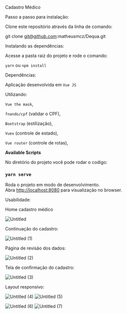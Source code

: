 Cadastro Médico

Passo a passo para instalação:

Clone este repositório através da linha de comando:

git clone [git@github.com](mailto:git@github.com):matheusmcz/Dequa.git

Instalando as dependências:

Acesse a pasta raiz do projeto e rode o comando:

`yarn` ou `npm install`

Dependências:

Aplicação desenvolvida em  `Vue JS`

Utilizando:

`Vue the mask`,

`fnando/cpf` (validar o CPF),

`Bootstrap` (estilização),

`Vuex` (controle de estado),

`Vue router` (controle de rotas),

**Available Scripts**

No diretório do projeto você pode rodar o codigo:

### **`yarn serve`**

Roda o projeto em modo de desenvolvimento. Abra [http://localhost:8080](http://localhost:3000/) para visualização no browser.

Usabilidade:

Home cadastro médico

![Untitled](https://user-images.githubusercontent.com/70182429/136636698-3883cae0-4a3c-4df3-b092-1bb529022cfd.png)

Continuação do cadastro:

![Untitled (1)](https://user-images.githubusercontent.com/70182429/136636727-565209f9-3d3e-4a88-ae8c-13ae52f5e73d.png)

Página de revisão dos dados:

![Untitled (2)](https://user-images.githubusercontent.com/70182429/136636750-2095fe04-068c-428e-bc75-29ca8350d080.png)

Tela de confirmação do cadastro:

![Untitled (3)](https://user-images.githubusercontent.com/70182429/136636764-e1fa2f69-28ad-4cea-81b5-a0f946b3ad2e.png)


Layout responsivo:

![Untitled (4)](https://user-images.githubusercontent.com/70182429/136636855-af72c782-9136-42cf-8730-22a3735679a2.png) ![Untitled (5)](https://user-images.githubusercontent.com/70182429/136636866-530c4b0d-a0fa-468c-b8ca-56fb42991118.png)

![Untitled (6)](https://user-images.githubusercontent.com/70182429/136636874-1342ae50-f3a8-4d57-8e14-c6644425a85c.png) ![Untitled (7)](https://user-images.githubusercontent.com/70182429/136636881-f4609c0b-021f-44be-9f5f-a987f5f1855c.png)













